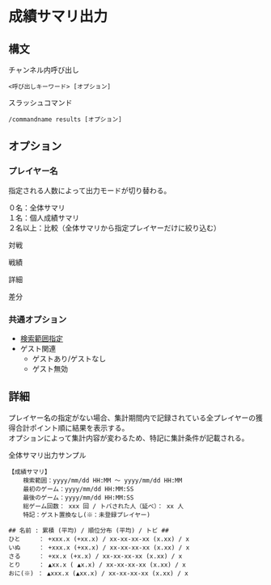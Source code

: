# 成績サマリ出力

## 構文

チャンネル内呼び出し
```
<呼び出しキーワード> [オプション]
```
スラッシュコマンド
```
/commandname results [オプション]
```

## オプション

### プレイヤー名
指定される人数によって出力モードが切り替わる。

０名：全体サマリ  
１名：個人成績サマリ  
２名以上：比較（全体サマリから指定プレイヤーだけに絞り込む）

対戦

戦績

詳細

差分

### 共通オプション

- [検索範囲指定](docs/functions/argument_keyword.md#検索範囲指定)
- ゲスト関連
  - ゲストあり/ゲストなし
  - ゲスト無効

## 詳細

プレイヤー名の指定がない場合、集計期間内で記録されている全プレイヤーの獲得合計ポイント順に結果を表示する。  
オプションによって集計内容が変わるため、特記に集計条件が記載される。

全体サマリ出力サンプル
```
【成績サマリ】
    検索範囲：yyyy/mm/dd HH:MM ～ yyyy/mm/dd HH:MM
    最初のゲーム：yyyy/mm/dd HH:MM:SS
    最後のゲーム：yyyy/mm/dd HH:MM:SS
    総ゲーム回数： xxx 回 / トバされた人（延べ）： xx 人
    特記：ゲスト置換なし(※：未登録プレイヤー)

## 名前 : 累積 (平均) / 順位分布 (平均) / トビ ##
ひと     ： +xxx.x (+xx.x) / xx-xx-xx-xx (x.xx) / x
いぬ     ： +xxx.x (+xx.x) / xx-xx-xx-xx (x.xx) / x
さる     ： +xx.x (+x.x) / xx-xx-xx-xx (x.xx) / x
とり     ： ▲xx.x ( ▲x.x) / xx-xx-xx-xx (x.xx) / x
おに(※) ： ▲xxx.x (▲xx.x) / xx-xx-xx-xx (x.xx) / x
```


